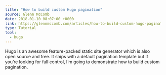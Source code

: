 ```yaml
---
title: "How to build custom Hugo pagination"
source: Glenn McComb
date: 2018-01-10 08:07:00 +0000
link: https://glennmccomb.com/articles/how-to-build-custom-hugo-pagination/
type: Tutorial
tool:
  - hugo
---
```

Hugo is an awesome feature-packed static site generator which is also open source and free. It ships with a default pagination template but if you’re looking for full control, I’m going to demonstrate how to build custom pagination.





